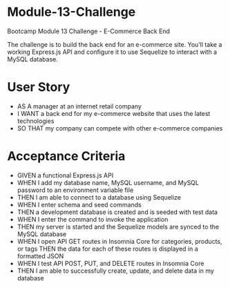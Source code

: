 # Module-13-Challenge
Bootcamp Module 13 Challenge - E-Commerce Back End

The challenge is to build the back end for an e-commerce site. You’ll take a working Express.js API and configure it to use Sequelize to interact with a MySQL database. 

# User Story
- AS A manager at an internet retail company
- I WANT a back end for my e-commerce website that uses the latest technologies
- SO THAT my company can compete with other e-commerce companies

# Acceptance Criteria
- GIVEN a functional Express.js API
- WHEN I add my database name, MySQL username, and MySQL password to an environment variable file
- THEN I am able to connect to a database using Sequelize
- WHEN I enter schema and seed commands
- THEN a development database is created and is seeded with test data
- WHEN I enter the command to invoke the application
- THEN my server is started and the Sequelize models are synced to the MySQL database
- WHEN I open API GET routes in Insomnia Core for categories, products, or tags
THEN the data for each of these routes is displayed in a formatted JSON
- WHEN I test API POST, PUT, and DELETE routes in Insomnia Core
- THEN I am able to successfully create, update, and delete data in my database